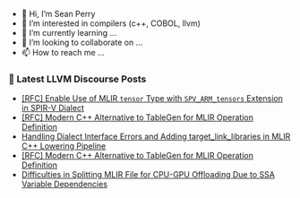 - 👋 Hi, I’m Sean Perry
- 👀 I’m interested in compilers (c++, COBOL, llvm)
- 🌱 I’m currently learning ...
- 💞️ I’m looking to collaborate on ...
- 📫 How to reach me ...

<!---
s66perry/s66perry is a ✨ special ✨ repository because its `README.md` (this file) appears on your GitHub profile.
You can click the Preview link to take a look at your changes.
--->
### 📕 Latest LLVM Discourse Posts

<!-- DISCOURSE-LLVM:START -->
- [[RFC] Enable Use of MLIR `tensor` Type with `SPV_ARM_tensors` Extension in SPIR-V Dialect](https://discourse.llvm.org/t/rfc-enable-use-of-mlir-tensor-type-with-spv-arm-tensors-extension-in-spir-v-dialect/86789#post_6)
- [[RFC] Modern C++ Alternative to TableGen for MLIR Operation Definition](https://discourse.llvm.org/t/rfc-modern-c-alternative-to-tablegen-for-mlir-operation-definition/86800#post_11)
- [Handling Dialect Interface Errors and Adding target_link_libraries in MLIR C++ Lowering Pipeline](https://discourse.llvm.org/t/handling-dialect-interface-errors-and-adding-target-link-libraries-in-mlir-c-lowering-pipeline/86806#post_1)
- [[RFC] Modern C++ Alternative to TableGen for MLIR Operation Definition](https://discourse.llvm.org/t/rfc-modern-c-alternative-to-tablegen-for-mlir-operation-definition/86800#post_10)
- [Difficulties in Splitting MLIR File for CPU-GPU Offloading Due to SSA Variable Dependencies](https://discourse.llvm.org/t/difficulties-in-splitting-mlir-file-for-cpu-gpu-offloading-due-to-ssa-variable-dependencies/86805#post_2)
<!-- DISCOURSE-LLVM:END -->
